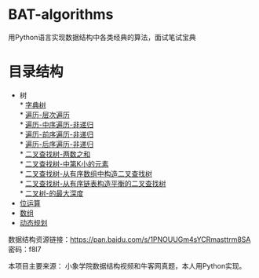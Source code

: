 # BAT-algorithms
用Python语言实现数据结构中各类经典的算法，面试笔试宝典

# 目录结构  
* 树  
        * [字典树](https://github.com/whtlkeep/BAT-algorithms/blob/master/%E6%A0%91/%E5%AD%97%E5%85%B8%E6%A0%91-%E5%89%8D%E7%BC%80%E6%A0%91.py)  
        * [遍历-层次遍历](https://github.com/whtlkeep/BAT-algorithms/blob/master/%E6%A0%91/%E9%81%8D%E5%8E%86-%E5%B1%82%E6%AC%A1%E9%81%8D%E5%8E%86.py)  
        * [遍历-中序遍历-非递归](https://github.com/whtlkeep/BAT-algorithms/blob/master/%E6%A0%91/%E9%81%8D%E5%8E%86-%E4%B8%AD%E5%BA%8F%E9%81%8D%E5%8E%86-%E9%9D%9E%E9%80%92%E5%BD%92.py)  
        * [遍历-前序遍历-非递归](https://github.com/whtlkeep/BAT-algorithms/blob/master/%E6%A0%91/%E9%81%8D%E5%8E%86-%E5%89%8D%E5%BA%8F%E9%81%8D%E5%8E%86-%E9%9D%9E%E9%80%92%E5%BD%92.py)  
        * [遍历-后序遍历-非递归](https://github.com/whtlkeep/BAT-algorithms/blob/master/%E6%A0%91/%E9%81%8D%E5%8E%86-%E5%90%8E%E5%BA%8F%E9%81%8D%E5%8E%86-%E9%9D%9E%E9%80%92%E5%BD%92.py)  
        * [二叉查找树-两数之和](https://github.com/whtlkeep/BAT-algorithms/blob/master/%E6%A0%91/%E4%BA%8C%E5%8F%89%E6%9F%A5%E6%89%BE%E6%A0%91-%E4%B8%A4%E6%95%B0%E4%B9%8B%E5%92%8C.py)  
        * [二叉查找树-中第K小的元素](https://github.com/whtlkeep/BAT-algorithms/blob/master/%E6%A0%91/%E4%BA%8C%E5%8F%89%E6%9F%A5%E6%89%BE%E6%A0%91-%E4%B8%AD%E7%AC%ACK%E5%B0%8F%E7%9A%84%E5%85%83%E7%B4%A0.py)  
        * [二叉查找树-从有序数组中构造二叉查找树](https://github.com/whtlkeep/BAT-algorithms/blob/master/%E6%A0%91/%E4%BA%8C%E5%8F%89%E6%9F%A5%E6%89%BE%E6%A0%91-%E4%BB%8E%E6%9C%89%E5%BA%8F%E6%95%B0%E7%BB%84%E4%B8%AD%E6%9E%84%E9%80%A0%E4%BA%8C%E5%8F%89%E6%9F%A5%E6%89%BE%E6%A0%91.py)  
        * [二叉查找树-从有序链表构造平衡的二叉查找树](https://github.com/whtlkeep/BAT-algorithms/blob/master/%E6%A0%91/%E4%BA%8C%E5%8F%89%E6%9F%A5%E6%89%BE%E6%A0%91-%E4%BB%8E%E6%9C%89%E5%BA%8F%E9%93%BE%E8%A1%A8%E6%9E%84%E9%80%A0%E5%B9%B3%E8%A1%A1%E7%9A%84%E4%BA%8C%E5%8F%89%E6%9F%A5%E6%89%BE%E6%A0%91.py)  
        * [二叉树-的最大深度](https://github.com/whtlkeep/BAT-algorithms/blob/master/%E6%A0%91/%E4%BA%8C%E5%8F%89%E6%A0%91-%E7%9A%84%E6%9C%80%E5%A4%A7%E6%B7%B1%E5%BA%A6.py)  
* [位运算](https://github.com/whtlkeep/BAT-algorithms/tree/master/%E4%BD%8D%E8%BF%90%E7%AE%97)  
* [数组](https://github.com/whtlkeep/BAT-algorithms/tree/master/%E6%95%B0%E7%BB%84)  
* [动态规划](https://github.com/whtlkeep/BAT-algorithms/tree/master/%E5%8A%A8%E6%80%81%E8%A7%84%E5%88%92)  


数据结构资源链接：https://pan.baidu.com/s/1PNOUUGm4sYCRmasttrm8SA 密码：f8l7

本项目主要来源： 小象学院数据结构视频和牛客网真题，本人用Python实现。
